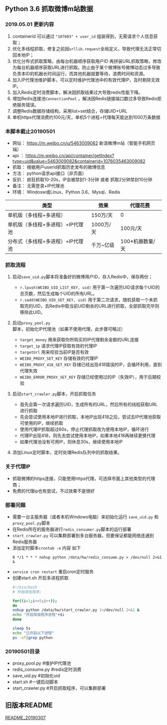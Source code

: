 
## Python 3.6 抓取微博m站数据

### 2019.05.01 更新内容

1.  containerid 可以通过 `"107603" + user_id` 组装得到，无需请求个人信息获取；
2.  优化多线程抓取，修复之前因`urllib.request`全局定义，导致代理无法正常切回本地IP；
3.  优化分布式抓取策略，由每台机器顺序获取用户ID 再拼装URL抓取策略，修改为每台机器顺序获取URL进行抓取。防止由于某个微博账号微博动态过多导致负责本ID的机器长时间运行，而其他机器就要等待，浪费时间和资源。
4.  加入IP代理池维护脚本，可以定时维护代理池中的有效代理IP，及时剔除无效IP。
5.  加入Redis定时消费脚本，解决因抓取结果过大导致redis性能下降。
6.  增加Redis连接池`ConnectionPool` ，解决因Redis链接端口数过多导致Redis拒绝服务错误。
7.  调整Redis数据存储结构，采用list+set结合，存储UID+URL
8.  单机https代理消费约100元/天，单机5个进程+代理每天能达到1000万条数据

### 本脚本截止20190501

- 网址： https://m.weibo.cn/u/5463009082 新浪微博m站（智能手机网页端）</br> 
- api ： https://m.weibo.cn/api/container/getIndex?type=uid&value=5463009082&containerid=1076035463009082</br> 
- 抓取： 根据用户userId抓取历史发布的微博信息</br> 
- 方法： python请求api接口（非页面）</br> 
- 反扒： 疯狂抓取10-20s，IP会被禁封1-3分钟 或者 抓取2分钟禁封10分钟</br> 
- 备注： 无需登录+IP代理池</br> 
- 环境： Windosw或Linux、Python 3.6、Mysql、Redis</br> 


类型 | 效果 | 代理花费
---|---|---
单机版（多线程+多进程）| 150万/天 | 0
单机版（多线程+多进程）+IP代理池 | 1000万/天 | 100元/天
分布式（多线程+多进程）+IP代理池 | 千万~亿级 | 100*机器数量/天

### 抓取流程

1.  启动`save_uid.py`脚本将准备好的微博用户ID，存入Redis中，保存两份；
    *   `r.lpush(WEIBO_UID_LIST_KEY, uid)`  用于第一次遍历UID请求每个UID的总页数，然后生成每个UID的所有URL。
    *   `r.sadd(WEIBO_UID_SET_KEY, uid)`    用于第二次请求，随机获取一个未抓取完的UID，去Redis中取当前UID剩余的URL进行抓取，全部抓取完毕则移除此UID。

2.  启动`proxy_pool.py`脚本，初始化IP代理池（如果不使用代理，此步骤可略过）
    * `target_money` 用来获取你所购买的IP代理剩余金额的URL连接
    * `target_ip`   请求代理IP获取有效的代理IP
    * `targetUrl`   用来校验当前IP是否有效
    * `WEIBO_PROXY_SET_KEY` 存储有效的代理IP
    * `WEIBO_PROXY_418_SET_KEY` 存储已经出现418错误的IP，会循环利用，直到代理失效
    * `WEIBO_ERROR_PROXY_SET_KEY` 存储已经使用过的IP（失效IP），用于后期校验

3. 启动`start_crawler.py`脚本，开启抓取任务
    *   首先会第一次请求遍历UID，生成所有的URL，然后所有的线程获取URL进行抓取
    *   先会尝试使用本地IP进行抓取，本地IP出现418之后，尝试去IP代理池获取可使用的IP，继续抓取
    *   使用代理IP抓取超过60s，停止代理抓取改为使用本地IP，循环进行
    *   代理IP出现418，则先去尝试使用本地IP，如果本地418再继续更换代理
    *   如果代理池没有可用IP，则休息30s，继续使用本地IP
    
4.  添加Linux定时脚本，定时处理Redis队列中的抓取结果。

### 关于代理IP

- 抓取微博的https连接，只能使用https代理，可选择市面上其他类型的代理商；
- 免费的代理ip也有尝试，不过效果不是很好

### 部署问题

- 需要一台主服务器（或者本机Windows电脑）来初始化运行 `save_uid.py` 和 `proxy_pool.py`脚本
- 在Redis所在的服务器进行`redis_consumer.py`脚本的运行部署
- `start_crawler.py` 可以集群部署到多台服务器，但要保证都能网络连通到Redis服务器
- 添加定时脚本`crontab -e` 内容 如下
    ```
    0 */1 * * * nohup python /data/hw/redis_consume.py > /dev/null 2>&1 &
    ```
- `service cron restart` 重启cron定时服务
- 创建start.sh 开启多进程抓取
    ```bash
    #!/bin/bash
    # 开始爬虫程序;
    
    for((i=1;i<=5;i++));
    do
    nohup python /data/hw/start_crawler.py 1>/dev/null 2>&1 &
    echo "开启爬虫程序进程"+$i  
    done
    
    sleep 5s
    echo "已开启以下进程"
    ps -ef|grep python
    
    ```

### 20190501目录

* proxy_pool.py     #维护IP代理池
* redis_consume.py  #redis定时消费
* save_uid.py       #初始化uid
* start.sh          #一键启动脚本
* start_crawler.py  #开启抓取程序，可以集群部署

## 旧版本README

[README_20190307](README_20190307.md)
